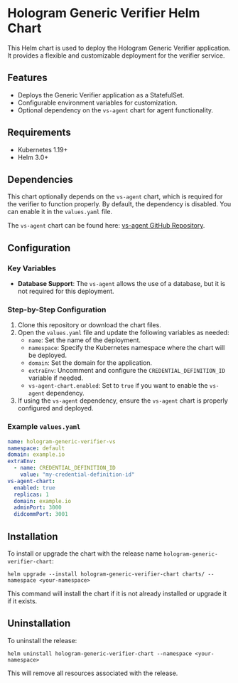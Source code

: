 # Hologram Generic Verifier Helm Chart

This Helm chart is used to deploy the Hologram Generic Verifier application. It provides a flexible and customizable deployment for the verifier service.

## Features
- Deploys the Generic Verifier application as a StatefulSet.
- Configurable environment variables for customization.
- Optional dependency on the `vs-agent` chart for agent functionality.

## Requirements
- Kubernetes 1.19+
- Helm 3.0+

## Dependencies
This chart optionally depends on the `vs-agent` chart, which is required for the verifier to function properly. By default, the dependency is disabled. You can enable it in the `values.yaml` file.

The `vs-agent` chart can be found here: [vs-agent GitHub Repository](https://github.com/2060-io/vs-agent).

## Configuration

### Key Variables
- **Database Support**: The `vs-agent` allows the use of a database, but it is not required for this deployment.

### Step-by-Step Configuration
1. Clone this repository or download the chart files.
2. Open the `values.yaml` file and update the following variables as needed:
   - `name`: Set the name of the deployment.
   - `namespace`: Specify the Kubernetes namespace where the chart will be deployed.
   - `domain`: Set the domain for the application.
   - `extraEnv`: Uncomment and configure the `CREDENTIAL_DEFINITION_ID` variable if needed.
   - `vs-agent-chart.enabled`: Set to `true` if you want to enable the `vs-agent` dependency.
3. If using the `vs-agent` dependency, ensure the `vs-agent` chart is properly configured and deployed.

### Example `values.yaml`
```yaml
name: hologram-generic-verifier-vs
namespace: default
domain: example.io
extraEnv:
  - name: CREDENTIAL_DEFINITION_ID
    value: "my-credential-definition-id"
vs-agent-chart:
  enabled: true
  replicas: 1
  domain: example.io
  adminPort: 3000
  didcommPort: 3001
```

## Installation
To install or upgrade the chart with the release name `hologram-generic-verifier-chart`:
```
helm upgrade --install hologram-generic-verifier-chart charts/ --namespace <your-namespace>
```

This command will install the chart if it is not already installed or upgrade it if it exists.

## Uninstallation
To uninstall the release:
```
helm uninstall hologram-generic-verifier-chart --namespace <your-namespace>
```

This will remove all resources associated with the release.
